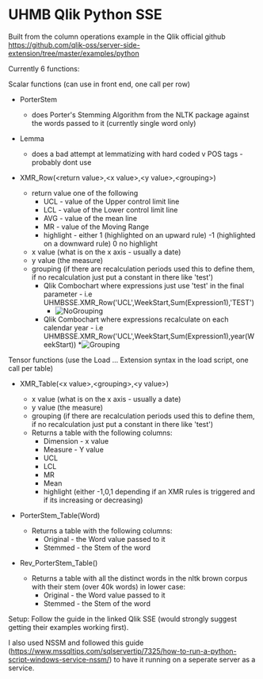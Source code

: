 # UHMB Qlik Python SSE
Built from the column operations example in the Qlik official github https://github.com/qlik-oss/server-side-extension/tree/master/examples/python 

Currently 6 functions:

Scalar functions (can use in front end, one call per row)
* PorterStem 
    *  does Porter's Stemming Algorithm from the NLTK package against the words passed to it (currently single word only)

* Lemma 
    * does a bad attempt at lemmatizing with hard coded v POS tags - probably dont use

* XMR_Row(\<return value\>,\<x value\>,\<y value\>,\<grouping\>) 
    * return value one of the following
      * UCL - value of the Upper control limit line
      * LCL - value of the Lower control limit line
      * AVG - value of the mean line
      * MR - value of the Moving Range
      * highlight - either 1 (highlighted on an upward rule) -1 (highlighted on a downward rule) 0 no highlight 
    * x value (what is on the x axis - usually a date)
    * y value (the measure)
    * grouping (if there are recalculation periods used this to define them, if no recalculation just put a constant in there like 'test')
      * Qlik Combochart where expressions just use 'test' in the final parameter - i.e UHMBSSE.XMR_Row('UCL',WeekStart,Sum(Expression1),'TEST')
        * ![NoGrouping](https://github.com/DizzleWizzle/UHMB_Qlik_Python_SSE/assets/111445780/813e9320-594a-4915-ac65-e677dc58c707)
      * Qlik Combochart where expressions recalculate on each calendar year - i.e UHMBSSE.XMR_Row('UCL',WeekStart,Sum(Expression1),year(WeekStart))
        *![Grouping](https://github.com/DizzleWizzle/UHMB_Qlik_Python_SSE/assets/111445780/80ba0680-107f-4c1b-9baf-62a85fdef228)

Tensor functions (use the Load ... Extension syntax in the load script, one call per table)

* XMR_Table(\<x value\>,\<grouping\>,\<y value\>)
   * x value (what is on the x axis - usually a date)
   * y value (the measure)
   * grouping (if there are recalculation periods used this to define them, if no recalculation just put a constant in there like 'test')
   * Returns a table with the following columns:
      * Dimension - x value
      * Measure - Y value
      * UCL
      * LCL
      * MR
      * Mean
      * highlight (either -1,0,1 depending if an XMR rules is triggered and if its increasing or decreasing)

* PorterStem_Table(Word)
   * Returns a table with the following columns:
      *  Original - the Word value passed to it
      *  Stemmed - the Stem of the word
    
* Rev_PorterStem_Table()
   * Returns a table with all the distinct words in the nltk brown corpus with their stem (over 40k words) in lower case:
      *  Original - the Word value passed to it
      *  Stemmed - the Stem of the word  


Setup:
Follow the guide in the linked Qlik SSE (would strongly suggest getting their examples working first).

I also used NSSM and followed this guide (https://www.mssqltips.com/sqlservertip/7325/how-to-run-a-python-script-windows-service-nssm/) to have it running on a seperate server as a service.